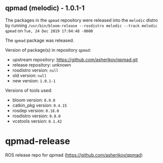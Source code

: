 ## qpmad (melodic) - 1.0.1-1

The packages in the `qpmad` repository were released into the `melodic` distro by running `/usr/bin/bloom-release --rosdistro melodic --track melodic qpmad` on `Tue, 24 Dec 2019 17:04:48 -0000`

The `qpmad` package was released.

Version of package(s) in repository `qpmad`:

- upstream repository: https://github.com/asherikov/qpmad.git
- release repository: unknown
- rosdistro version: `null`
- old version: `null`
- new version: `1.0.1-1`

Versions of tools used:

- bloom version: `0.9.0`
- catkin_pkg version: `0.4.15`
- rosdep version: `0.18.0`
- rosdistro version: `0.8.0`
- vcstools version: `0.1.42`


# qpmad-release
ROS release repo for qpmad (https://github.com/asherikov/qpmad)
